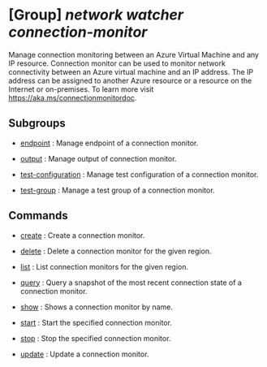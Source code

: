 # [Group] _network watcher connection-monitor_

Manage connection monitoring between an Azure Virtual Machine and any IP resource. Connection monitor can be used to monitor network connectivity between an Azure virtual machine and an IP address. The IP address can be assigned to another Azure resource or a resource on the Internet or on-premises. To learn more visit https://aka.ms/connectionmonitordoc.

## Subgroups

- [endpoint](/Commands/network/watcher/connection-monitor/endpoint/readme.md)
: Manage endpoint of a connection monitor.

- [output](/Commands/network/watcher/connection-monitor/output/readme.md)
: Manage output of connection monitor.

- [test-configuration](/Commands/network/watcher/connection-monitor/test-configuration/readme.md)
: Manage test configuration of a connection monitor.

- [test-group](/Commands/network/watcher/connection-monitor/test-group/readme.md)
: Manage a test group of a connection monitor.

## Commands

- [create](/Commands/network/watcher/connection-monitor/_create.md)
: Create a connection monitor.

- [delete](/Commands/network/watcher/connection-monitor/_delete.md)
: Delete a connection monitor for the given region.

- [list](/Commands/network/watcher/connection-monitor/_list.md)
: List connection monitors for the given region.

- [query](/Commands/network/watcher/connection-monitor/_query.md)
: Query a snapshot of the most recent connection state of a connection monitor.

- [show](/Commands/network/watcher/connection-monitor/_show.md)
: Shows a connection monitor by name.

- [start](/Commands/network/watcher/connection-monitor/_start.md)
: Start the specified connection monitor.

- [stop](/Commands/network/watcher/connection-monitor/_stop.md)
: Stop the specified connection monitor.

- [update](/Commands/network/watcher/connection-monitor/_update.md)
: Update a connection monitor.
